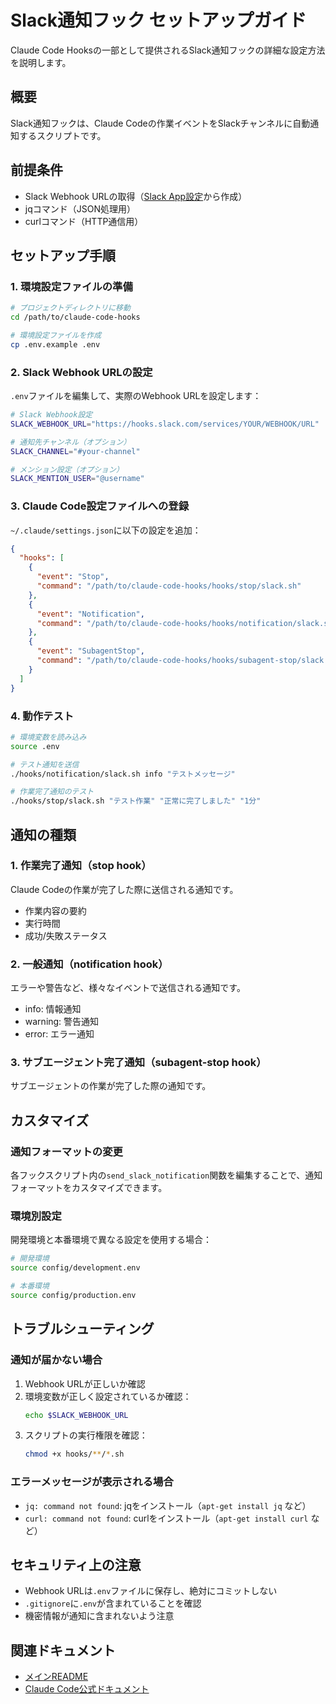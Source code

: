# Slack通知フック セットアップガイド

Claude Code Hooksの一部として提供されるSlack通知フックの詳細な設定方法を説明します。

## 概要

Slack通知フックは、Claude Codeの作業イベントをSlackチャンネルに自動通知するスクリプトです。

## 前提条件

- Slack Webhook URLの取得（[Slack App設定](https://api.slack.com/apps)から作成）
- jqコマンド（JSON処理用）
- curlコマンド（HTTP通信用）

## セットアップ手順

### 1. 環境設定ファイルの準備

```bash
# プロジェクトディレクトリに移動
cd /path/to/claude-code-hooks

# 環境設定ファイルを作成
cp .env.example .env
```

### 2. Slack Webhook URLの設定

`.env`ファイルを編集して、実際のWebhook URLを設定します：

```bash
# Slack Webhook設定
SLACK_WEBHOOK_URL="https://hooks.slack.com/services/YOUR/WEBHOOK/URL"

# 通知先チャンネル（オプション）
SLACK_CHANNEL="#your-channel"

# メンション設定（オプション）
SLACK_MENTION_USER="@username"
```

### 3. Claude Code設定ファイルへの登録

`~/.claude/settings.json`に以下の設定を追加：

```json
{
  "hooks": [
    {
      "event": "Stop",
      "command": "/path/to/claude-code-hooks/hooks/stop/slack.sh"
    },
    {
      "event": "Notification",
      "command": "/path/to/claude-code-hooks/hooks/notification/slack.sh"
    },
    {
      "event": "SubagentStop",
      "command": "/path/to/claude-code-hooks/hooks/subagent-stop/slack.sh"
    }
  ]
}
```

### 4. 動作テスト

```bash
# 環境変数を読み込み
source .env

# テスト通知を送信
./hooks/notification/slack.sh info "テストメッセージ"

# 作業完了通知のテスト
./hooks/stop/slack.sh "テスト作業" "正常に完了しました" "1分"
```

## 通知の種類

### 1. 作業完了通知（stop hook）

Claude Codeの作業が完了した際に送信される通知です。

- 作業内容の要約
- 実行時間
- 成功/失敗ステータス

### 2. 一般通知（notification hook）

エラーや警告など、様々なイベントで送信される通知です。

- info: 情報通知
- warning: 警告通知
- error: エラー通知

### 3. サブエージェント完了通知（subagent-stop hook）

サブエージェントの作業が完了した際の通知です。

## カスタマイズ

### 通知フォーマットの変更

各フックスクリプト内の`send_slack_notification`関数を編集することで、通知フォーマットをカスタマイズできます。

### 環境別設定

開発環境と本番環境で異なる設定を使用する場合：

```bash
# 開発環境
source config/development.env

# 本番環境
source config/production.env
```

## トラブルシューティング

### 通知が届かない場合

1. Webhook URLが正しいか確認
2. 環境変数が正しく設定されているか確認：
   ```bash
   echo $SLACK_WEBHOOK_URL
   ```
3. スクリプトの実行権限を確認：
   ```bash
   chmod +x hooks/**/*.sh
   ```

### エラーメッセージが表示される場合

- `jq: command not found`: jqをインストール（`apt-get install jq` など）
- `curl: command not found`: curlをインストール（`apt-get install curl` など）

## セキュリティ上の注意

- Webhook URLは`.env`ファイルに保存し、絶対にコミットしない
- `.gitignore`に`.env`が含まれていることを確認
- 機密情報が通知に含まれないよう注意

## 関連ドキュメント

- [メインREADME](../README.md)
- [Claude Code公式ドキュメント](https://docs.anthropic.com/en/docs/claude-code/hooks)
